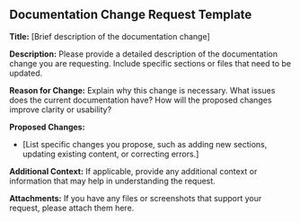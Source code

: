 ## Documentation Change Request Template

**Title:** [Brief description of the documentation change]

**Description:**
Please provide a detailed description of the documentation change you are requesting. Include specific sections or files that need to be updated.

**Reason for Change:**
Explain why this change is necessary. What issues does the current documentation have? How will the proposed changes improve clarity or usability?

**Proposed Changes:**
- [List specific changes you propose, such as adding new sections, updating existing content, or correcting errors.]

**Additional Context:**
If applicable, provide any additional context or information that may help in understanding the request.

**Attachments:**
If you have any files or screenshots that support your request, please attach them here.